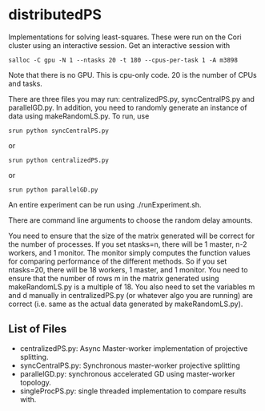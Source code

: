 # distributedPS
Implementations for solving least-squares. These were run on the Cori cluster using an interactive session. Get an interactive session with 
```
salloc -C gpu -N 1 --ntasks 20 -t 180 --cpus-per-task 1 -A m3898
```
Note that there is no GPU. This is cpu-only code. 20 is the number of CPUs and tasks.

There are three files you may run: centralizedPS.py, syncCentralPS.py and parallelGD.py. In addition, you need to randomly generate an instance of data using makeRandomLS.py. To run, use 
```
srun python syncCentralPS.py 
```
or 
```
srun python centralizedPS.py
```
or 
```
srun python parallelGD.py 
```
An entire experiment can be run using ./runExperiment.sh. 

There are command line arguments to choose the random delay amounts.

You need to ensure that the size of the matrix generated will be correct for the number of processes. If you set ntasks=n, there will be 1 master, n-2 workers, and 1 monitor. The monitor simply computes the function values for comparing performance of the different methods. So if you set ntasks=20, there will be 18 workers, 1 master, and 1 monitor. You need to ensure that the number of rows m in the matrix generated using makeRandomLS.py is a multiple of 18. You also need to set the variables m and d manually in centralizedPS.py (or whatever algo you are running) are correct (i.e. same as the actual data generated by makeRandomLS.py).


## List of Files 

* centralizedPS.py: Async Master-worker implementation of projective splitting.
* syncCentralPS.py: Synchronous master-worker projective splitting
* parallelGD.py: synchronous accelerated GD using master-worker topology.
* singleProcPS.py: single threaded implementation to compare results with. 


